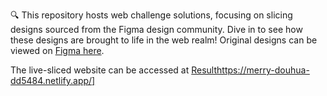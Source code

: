 🔍 This repository hosts web challenge solutions, focusing on slicing designs sourced from the Figma design community. Dive in to see how these designs are brought to life in the web realm! Original designs can be viewed on [Figma here]([INSERT_FIGMA_LINK](https://www.figma.com/file/xT5GHWxlZIyMbB9FFgFGyt/Enlighten-%E2%80%93-A-Coming-Soon-Page-(Community)?type=design&node-id=0-1&mode=design&t=x95X496hlU1rLQMe-0)https://www.figma.com/file/xT5GHWxlZIyMbB9FFgFGyt/Enlighten-%E2%80%93-A-Coming-Soon-Page-(Community)?type=design&node-id=0-1&mode=design&t=x95X496hlU1rLQMe-0).

The live-sliced website can be accessed at [Result](https://merry-douhua-dd5484.netlify.app/)https://merry-douhua-dd5484.netlify.app/]
